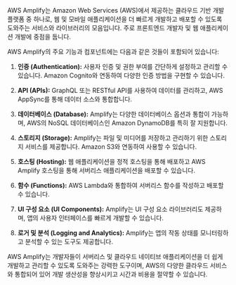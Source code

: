 AWS Amplify는 Amazon Web Services (AWS)에서 제공하는 클라우드 기반 개발 플랫폼 중 하나로, 웹 및 모바일 애플리케이션을 더 빠르게 개발하고 배포할 수 있도록 도와주는 서비스와 라이브러리의 모음입니다. 주로 프론트엔드 개발자 및 웹 애플리케이션 개발에 중점을 둡니다.

AWS Amplify의 주요 기능과 컴포넌트에는 다음과 같은 것들이 포함되어 있습니다:

1. **인증 (Authentication):** 사용자 인증 및 권한 부여를 간단하게 설정하고 관리할 수 있습니다. Amazon Cognito와 연동하여 다양한 인증 방법을 구현할 수 있습니다.

2. **API (APIs):** GraphQL 또는 RESTful API를 사용하여 데이터를 관리하고, AWS AppSync를 통해 데이터 소스와 통합합니다.

3. **데이터베이스 (Database):** Amplify는 다양한 데이터베이스 옵션과 통합이 가능하며, AWS의 NoSQL 데이터베이스인 Amazon DynamoDB를 특히 잘 지원합니다.

4. **스토리지 (Storage):** Amplify는 파일 및 미디어를 저장하고 관리하기 위한 스토리지 서비스를 제공합니다. Amazon S3와 연동하여 사용할 수 있습니다.

5. **호스팅 (Hosting):** 웹 애플리케이션을 정적 호스팅을 통해 배포하고 AWS Amplify 호스팅을 통해 서버리스 애플리케이션을 배포할 수 있습니다.

6. **함수 (Functions):** AWS Lambda와 통합하여 서버리스 함수를 작성하고 배포할 수 있습니다.

7. **UI 구성 요소 (UI Components):** Amplify는 UI 구성 요소 라이브러리도 제공하며, 앱의 사용자 인터페이스를 빠르게 개발할 수 있습니다.

8. **로거 및 분석 (Logging and Analytics):** Amplify는 앱의 작동 상태를 모니터링하고 분석할 수 있는 도구도 제공합니다.

AWS Amplify는 개발자들이 서버리스 및 클라우드 네이티브 애플리케이션을 더 쉽게 개발하고 관리할 수 있도록 도와주는 강력한 도구이며, AWS의 다양한 클라우드 서비스와 통합되어 있어 개발 생산성을 향상시키고 시간과 비용을 절약할 수 있습니다.